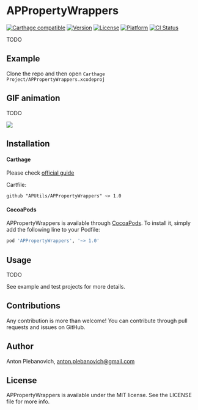 # APPropertyWrappers

[![Carthage compatible](https://img.shields.io/badge/Carthage-compatible-4BC51D.svg?style=flat)](https://github.com/Carthage/Carthage)
[![Version](https://img.shields.io/cocoapods/v/APPropertyWrappers.svg?style=flat)](http://cocoapods.org/pods/APPropertyWrappers)
[![License](https://img.shields.io/cocoapods/l/APPropertyWrappers.svg?style=flat)](http://cocoapods.org/pods/APPropertyWrappers)
[![Platform](https://img.shields.io/cocoapods/p/APPropertyWrappers.svg?style=flat)](http://cocoapods.org/pods/APPropertyWrappers)
[![CI Status](http://img.shields.io/travis/APUtils/APPropertyWrappers.svg?style=flat)](https://travis-ci.org/APUtils/APPropertyWrappers)

TODO

## Example

Clone the repo and then open `Carthage Project/APPropertyWrappers.xcodeproj`

## GIF animation

TODO

<img src="Example/APPropertyWrappers/<#NAME#>.gif"/>

## Installation

#### Carthage

Please check [official guide](https://github.com/Carthage/Carthage#if-youre-building-for-ios-tvos-or-watchos)

Cartfile:

```
github "APUtils/APPropertyWrappers" ~> 1.0
```

#### CocoaPods

APPropertyWrappers is available through [CocoaPods](http://cocoapods.org). To install
it, simply add the following line to your Podfile:

```ruby
pod 'APPropertyWrappers', '~> 1.0'
```

## Usage

TODO

See example and test projects for more details.

## Contributions

Any contribution is more than welcome! You can contribute through pull requests and issues on GitHub.

## Author

Anton Plebanovich, anton.plebanovich@gmail.com

## License

APPropertyWrappers is available under the MIT license. See the LICENSE file for more info.
